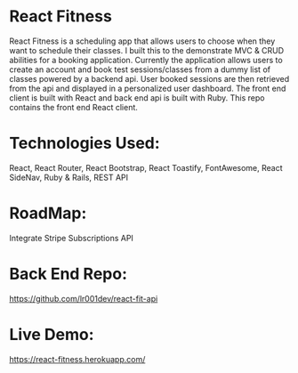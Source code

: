 # React Fitness

React Fitness is a scheduling app that allows users to choose when they want to schedule their classes.
I built this to the demonstrate MVC & CRUD abilities for a booking application. Currently the application allows
users to create an account and book test sessions/classes from a dummy list of classes powered by a backend api.
User booked sessions are then retrieved from the api and displayed in a personalized user dashboard.
The front end client is built with React and back end api is built with Ruby.
This repo contains the front end React client.

# Technologies Used:

React, React Router, React Bootstrap, React Toastify, FontAwesome, React SideNav, Ruby & Rails, REST API

# RoadMap:

Integrate Stripe Subscriptions API

# Back End Repo:

https://github.com/lr001dev/react-fit-api


# Live Demo:

https://react-fitness.herokuapp.com/
